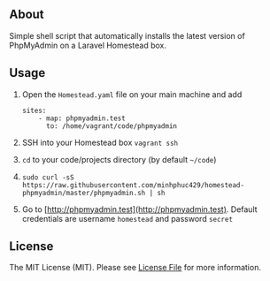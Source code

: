 ## About

Simple shell script that automatically installs the latest version of PhpMyAdmin
on a Laravel Homestead box.

## Usage

1. Open the `Homestead.yaml` file on your main machine and add
    ```
    sites:
        - map: phpmyadmin.test
          to: /home/vagrant/code/phpmyadmin
    ```

2. SSH into your Homestead box `vagrant ssh`

3. `cd` to your code/projects directory (by default `~/code`)
   
4. `sudo curl -sS https://raw.githubusercontent.com/minhphuc429/homestead-phpmyadmin/master/phpmyadmin.sh | sh`

5. Go to [http://phpmyadmin.test](http://phpmyadmin.test). Default credentials are username `homestead` and password `secret`

## License

The MIT License (MIT). Please see [License File](LICENSE.md) for more information.
